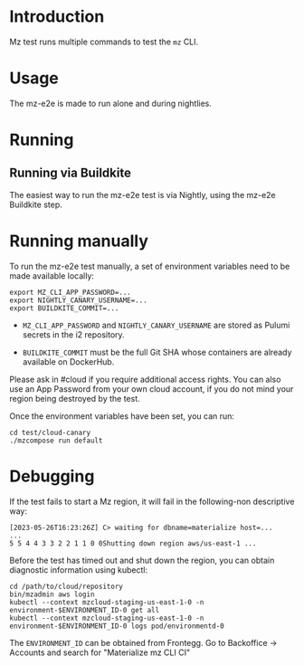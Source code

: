 # Introduction

Mz test runs multiple commands to test the `mz` CLI.

# Usage

The mz-e2e is made to run alone and during nightlies.

# Running

## Running via Buildkite

The easiest way to run the mz-e2e test is via Nightly, using the mz-e2e Buildkite step.

# Running manually

To run the mz-e2e test manually, a set of environment variables need to be made available locally:

```
export MZ_CLI_APP_PASSWORD=...
export NIGHTLY_CANARY_USERNAME=...
export BUILDKITE_COMMIT=...
```

- `MZ_CLI_APP_PASSWORD` and `NIGHTLY_CANARY_USERNAME` are stored as Pulumi secrets in the i2 repository.

- `BUILDKITE_COMMIT` must be the full Git SHA whose containers are already available on DockerHub.

Please ask in #cloud if you require additional access rights. You can also use an App Password from
your own cloud account, if you do not mind your region being destroyed by the test.

Once the environment variables have been set, you can run:

```
cd test/cloud-canary
./mzcompose run default
```

# Debugging

If the test fails to start a Mz region, it will fail in the following-non descriptive way:

```
[2023-05-26T16:23:26Z] C> waiting for dbname=materialize host=...
...
5 5 4 4 3 3 2 2 1 1 0 0Shutting down region aws/us-east-1 ...
```

Before the test has timed out and shut down the region, you can obtain diagnostic information using kubectl:

```
cd /path/to/cloud/repository
bin/mzadmin aws login
kubectl --context mzcloud-staging-us-east-1-0 -n environment-$ENVIRONMENT_ID-0 get all
kubectl --context mzcloud-staging-us-east-1-0 -n environment-$ENVIRONMENT_ID-0 logs pod/environmentd-0
```

The `ENVIRONMENT_ID` can be obtained from Frontegg. Go to Backoffice -> Accounts and search for "Materialize mz CLI CI"
